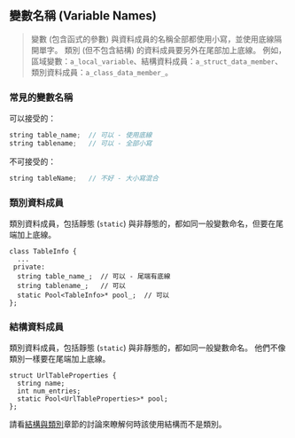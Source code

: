 ## 變數名稱 (Variable Names)

> 變數 (包含函式的參數) 與資料成員的名稱全部都使用小寫，並使用底線隔開單字。 類別 (但不包含結構) 的資料成員要另外在尾部加上底線。 例如，區域變數：`a_local_variable`、結構資料成員：`a_struct_data_member`、類別資料成員：`a_class_data_member_`。

### 常見的變數名稱

可以接受的：

```c++
string table_name;  // 可以 - 使用底線
string tablename;   // 可以 - 全部小寫
```

不可接受的：

```c++
string tableName;   // 不好 - 大小寫混合
```

### 類別資料成員

類別資料成員，包括靜態 (`static`) 與非靜態的，都如同一般變數命名，但要在尾端加上底線。

```
class TableInfo {
  ...
 private:
  string table_name_;  // 可以 - 尾端有底線
  string tablename_;   // 可以
  static Pool<TableInfo>* pool_;  // 可以
};
```

### 結構資料成員

類別資料成員，包括靜態 (`static`) 與非靜態的，都如同一般變數命名。 他們不像類別一樣要在尾端加上底線。

```
struct UrlTableProperties {
  string name;
  int num_entries;
  static Pool<UrlTableProperties>* pool;
};
```

請看[結構與類別](../classes/structs-vs-classes.md)章節的討論來瞭解何時該使用結構而不是類別。
